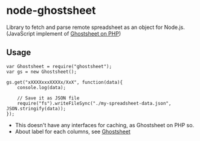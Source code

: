 
# node-ghostsheet

Library to fetch and parse remote spreadsheet as an object for Node.js.
(JavaScript implement of [Ghostsheet on PHP](http://github.com/mach3/ghostsheet))

## Usage

```
var Ghostsheet = require("ghostsheet");
var gs = new Ghostsheet();

gs.get("xXXXXxxxXXXXx/XxX", function(data){
    console.log(data);

    // Save it as JSON file
    require("fs").writeFileSync("./my-spreadsheet-data.json", JSON.stringify(data));
});
```

- This doesn't have any interfaces for caching, as Ghostsheet on PHP so.
- About label for each columns, see [Ghostsheet](http://github.com/mach3/ghostsheet)
